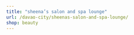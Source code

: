 ```yaml
---
title: "sheena’s salon and spa lounge"
url: /davao-city/sheenas-salon-and-spa-lounge/
shop: beauty
---
```

